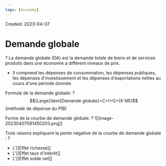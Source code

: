 ```yaml
---
tags: [economy] 
---
```

Created: 2023-04-07

# Demande globale
?
La demande globale (DA) est la demande totale de biens et de services produits dans une économie a différent niveaux de prix. 
- Il comprend les dépenses de consommation, les dépenses publiques, les dépenses d'investissement et les dépenses d'exportations nettes au cours d'une période donnée.
<!--SR:!2023-04-10,1,190-->

Formule de la demande globale:
?
$$\Large{\text{Demande globale}=C+I+G+(X-M)}$$
(méthode de dépense du PIB)
<!--SR:!2023-04-10,3,250-->

Forme de la courbe de demande globale:
?
![[image-20230407091450203.png]]
<!--SR:!2023-04-10,3,250-->

Trois raisons expliquent la pente négative de la courbe de demande globale :
?
- L'[[Effet richesse]]
- L'[[Effet taux d'intérêt]]
- L'[[Effet solde net]]
<!--SR:!2023-04-10,3,250-->